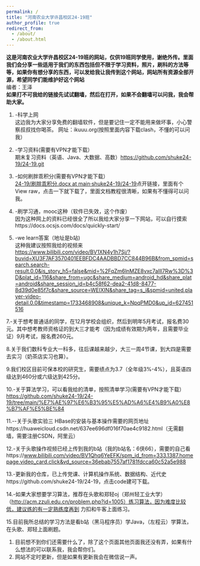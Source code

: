 ```yaml
---
permalink: /
title: "河南农业大学许昌校区24-19班"
author_profile: true
redirect_from: 
  - /about/
  - /about.html
---
```




  **这是河南农业大学许昌校区24-19班的网站，仅供19班同学使用，谢绝外传。里面我们会分享一些适用于我们的东西包括但不限于学习资料，照片，刷科的方法等等，如果你有想分享的东西，可以发给我让我传到这个网站，网站所有资源全部开源，希望同学们能维护好这个网站**
   <br>编者：王泽<br>
   **如果打不可我给的链接先试试翻墙，然后在打开，如果不会翻墙可以问我，我会帮助大家。**<br>
   1. -科学上网<br>
    这边我为大家分享免费的翻墙软件，但是要记住一定不能用来做坏事，小心警察叔叔找你喝茶。 网址：ikuuu.org(按照里面内容下载clash，不懂的可以问我）
 2. -学习资料(需要有VPN才能下载）<br>
    期末复习资料（英语、Java、大数据、高数）https://github.com/shuke24-19/24-19.git
    
 4. -如何刷胖乖积分(需要有VPN才能下载）<br>
  [24-19/刷胖乖积分.docx at main·shuke24-19/24-19](https://github.com/shuke24-19/24-19/blob/main/%E5%88%B7%E8%83%96%E4%B9%96%E7%A7%AF%E5%88%86.docx)点开链接，里面有个View raw，点击一下就下载了，里面文档教程很清晰，如果有不懂得可以问我。

 5. -刷学习通，mooc这种（软件已失效，这个作废）<br>
    因为这种网上的资料已经很全了所以我给大家分享一下网站，可以自行摸索https://docs.ocsjs.com/docs/quickly-start/<br>
    
 6. -we learn答案（地址是b站)<br>
    这种我建议按照我给的视频来<br> https://www.bilibili.com/video/BV1XN4y1h7Sj/?buvid=XU3F7AF3570401EEBFDC4AADBBD7CC844B96B&from_spmid=search.search-result.0.0&is_story_h5=false&mid=%2FqZm6lnMZE8vxc7aIIl7Rw%3D%3D&plat_id=116&share_from=ugc&share_medium=android_hd&share_plat=android&share_session_id=b4c58f62-dea2-41d8-8477-8d39d0e85f7c&share_source=WEIXIN&share_tag=s_i&spmid=united.player-video-detail.0.0&timestamp=1733468908&unique_k=NpqPMD0&up_id=627451516 <br>
    
 7.-关于想考普通话的同学，在12月学校会组织，然后到明年5月考试，报名费30元。其中想考教师资格证的到大三才能考（因为成绩有效期为两年，且需要毕业证）9月考试，报名费260元。<br>
 
 8.关于我们数科专业大一科多，往后课越来越少，大三一周4节课，到大四是需要去实习（奶茶店实习也算）。<br>
 
 9.我们校区目前可保本校的研究生，需要绩点为3.7（全年级3%-4%），且英语四级达到460分或六级达到425分。<br>
 
 10.-关于算法学习，可以看我给的清单，按照清单学习(需要有VPN才能下载）<br>
 https://github.com/shuke24-19/24-19/tree/main/%E7%AE%97%E6%B3%95%E5%AD%A6%E4%B9%A0%E8%B7%AF%E5%BE%84<br>
 
 11.--关于头歌实验三 HBase的安装与基本操作需要的网页地址https://huaweicloud.csdn.net/637ee696df016f70ae4c9182.html（无需翻墙，需要注册CSDN，阿里云）<br>


 12.-关于头歌操作视频已经上传到我的b站（我的b站名：6侠66），需要的自己看https://www.bilibili.com/video/BV1Qhq6YeEFK/spm_id_from=333.1387.homepage.video_card.click&vd_source=36ebab7557af1781fdcca60c52a5e988<br>

13.-更新我的仓库，已上传党课、计算机操作系统、数据结构、近代史https://github.com/shuke24-19/24-19，点击code建可下载。<br>

 14.-如果大家想要学习算法，推荐在头歌和郑轻oj（郑州轻工业大学）（http://acm.zzuli.edu.cn/problem.php?id=1005）练习算法，因为难度比较低，建议练的有一定熟练度再到
 力扣和牛客上面练习。<br>

 15.目前我所总结的学习方法是看b站（黑马程序员）学Java，（左程云）学算法，在头歌、郑轻上面刷题。<br>
 
 1. 目前想不到你们还需要什么了，除了这个页面其他页面我还没有弄，如果有什么想法的可以联系我，我会帮你们。<br>
 2. 网站不定时更新，但是如果有更新我会在微信说一声。

